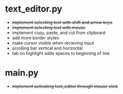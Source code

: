 # text_editor.py
- ~~implement selecting text with shift and arrow keys~~
- ~~implement selecting text with mouse~~
- implement copy, paste, and cut from clipboard
- add more border styles
- make cursor visible when recieving input
- scrolling bar vertical and horizontal
- tab on highlight adds spaces to beginning of line

# main.py
- ~~implement activating text_editor through mouse click~~